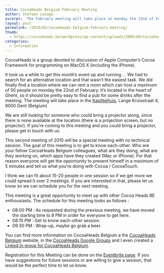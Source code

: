 ```yaml
---
title: CocoaHeads Belgium February Meeting
author: Stefaan Lesage
excerpt: 'The February meeting will take place on monday the 22nd of February at a title="Kapittelhuis" href="http://www.kapittelhuis.be/">Het Kapittelhuis</a>'
layout: post
permalink: /2010/02/cocoaheads-belgium-february-meeting/
thumb:
  - https://cocoaheads.be/wordpress/wp-content/uploads/2009/09/CocoaheadsBE.png
categories:
  - Information
---
```

CocoaHeads is a group devoted to discussion of Apple Computer&#8217;s Cocoa Framework for programming on MacOS X (including the iPhone). 

It took us a while to get this month&#8217;s event up and running &#8230; We had to search for an alternative location and that wasn&#8217;t the easiest task. We did finally find a location where we can rent a room which can host a maximum of 50 people on monday the 22nd of February. It&#8217;s located in the heart of Ghent, so it should be pretty easy to find a pub for some drinks after the meeting. The meeting will take place in the [Kapittelhuis][1], Lange Kruisstraat 4, 9000 Gent (Belgium)

We are still looking for someone who could bring a projector along, since there is none available at the location (there is a projection screen, but no projector). If you&#8217;re coming to this meeting and you could bring a projector, please get in touch with us.

This second meeting of 2010 will be a special meeting with no technical session. The goal of this meeting is to get to know each-other. Who are your fellow CocoaHeads Belgium colleagues, what are they doing, what are they working on, which apps have they created (Mac or iPhone). For that reason everyone will get the opportunity to present himself in a maximum of 5 minutes and tell us what you&#8217;re doing with Cocoa / CocoaTouch.

I think we can fit about 15-20 people in one session so if we get more we could spread it over 2 meetings. If you are interested in that, please let us know so we can schedule you for the next meeting.

This meeting is a great opportunity to meet up with other Cocoa Heads BE enthousiasts. The schedule for this meeting looks as follows :

  * 08:00 PM : As requested during the previous meeting, we have moved the starting time to 8 PM in order for everyone to get here.
  * 08:15 PM : Get to know each-other session.
  * 09:30 PM : Wrap-up, maybe go grab a beer.

You can find more information on CocoaHeads Belgium a the [CocoaHeads Belgium][2] website, in the [CocoaHeads Google Groups][3] and I even created a [Linked In group for CocoaHeads Belgium][4].

Registration for this Meeting can be done on the [Eventbrite page][5]. If you have suggestions for future sessions or are willing to give a session, that would be the perfect time to let us know.

 [1]: http://www.kapittelhuis.be/ "Kapittelhuis"
 [2]: http://bit.ly/65IVVW "CocoaHeads Belgium"
 [3]: http://groups.google.com/group/cocoaheadsbe
 [4]: http://www.linkedin.com/groups?gid=2342382&trk=hb_side_g
 [5]: http://bit.ly/a5XaoN